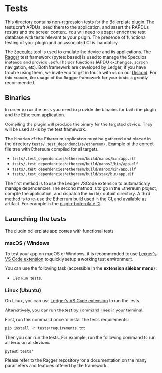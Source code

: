 # Tests

This directory contains non-regression tests for the Boilerplate plugin.
The tests craft APDUs, send them to the application, and assert the RAPDUs results and the screen content.
You will need to adapt / enrich the test database with tests relevant to your plugin.
The presence of functional testing of your plugin and an associated CI is mandatory.

The [Speculos](https://github.com/LedgerHQ/speculos) tool is used to emulate the device and its applications.
The [Ragger](https://github.com/LedgerHQ/ragger) test framework (pytest based) is used to manage the Speculos instance and provide useful helper functions (APDU exchanges, screen navigation, etc).
Both framework are developed by Ledger, if you have trouble using them, we invite you to get in touch with us on our [Discord](https://developers.ledger.com/contact/).
For this reason, the usage of the Ragger framework for your tests is greatly recommended.


## Binaries

In order to run the tests you need to provide the binaries for both the plugin and the Ethereum application.

Compiling the plugin will produce the binary for the targeted device. They will be used as-is by the test framework.

The binaries of the Ethereum application must be gathered and placed in the directory `tests/.test_dependencies/ethereum/`.
Example of the correct file tree with Ethereum compiled for all targets.
* `tests/.test_dependencies/ethereum/build/nanos/bin/app.elf`
* `tests/.test_dependencies/ethereum/build/nanos2/bin/app.elf`
* `tests/.test_dependencies/ethereum/build/nanox/bin/app.elf`
* `tests/.test_dependencies/ethereum/build/stax/bin/app.elf`

The first method is to use the Ledger VSCode extension to automatically manage dependencies
The second method is to go in the Ethereum project, compile the application, and dispatch the `build/` output directory.
A third method is to re-use the Ethereum build used in the CI, and available as artifact. 
For example in the [plugin-boilerplate CI](https://github.com/LedgerHQ/app-plugin-boilerplate/actions/workflows/build_and_functional_tests.yml).


## Launching the tests

The plugin boilerplate app comes with functional tests 


### macOS / Windows

To test your app on macOS or Windows, it is recommended to use [Ledger's VS Code extension](#with-vscode) to quickly setup a working test environment.

You can use the following task (accessible in the **extension sidebar menu**) :

* Use `Run tests`.

### Linux (Ubuntu)

On Linux, you can use [Ledger's VS Code extension](#with-vscode) to run the tests.

Alternatively, you can run the test by command lines in your terminal.

First, run this command once to install the tests requirements:

```shell
pip install -r tests/requirements.txt
```

Then you can run the tests. For example, run the following command to run all tests on all devices:

```shell
pytest tests/
```

Please refer to the Ragger repository for a documentation on the many parameters and features offered by the framework.
